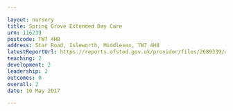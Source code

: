 ```yaml
---

layout: nursery
title: Spring Grove Extended Day Care
urn: 116239
postcode: TW7 4HB
address: Star Road, Isleworth, Middlesex, TW7 4HB
latestReportUrl: https://reports.ofsted.gov.uk/provider/files/2689339/urn/116239.pdf
teaching: 2
development: 2
leadership: 2
outcomes: 0
overall: 2
date: 10 May 2017

---
```

